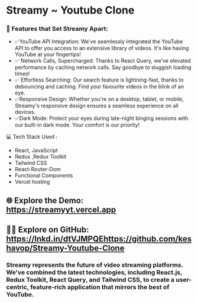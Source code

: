 # Streamy ~ Youtube Clone

### 🌟 Features that Set Streamy Apart:
- ✅YouTube API Integration: We've seamlessly integrated the YouTube API to offer you access to an extensive library of videos. It's like having YouTube at your fingertips!
- ✅ Network Calls, Supercharged: Thanks to React Query, we've elevated performance by caching network calls. Say goodbye to sluggish loading times!
- ✅ Effortless Searching: Our search feature is lightning-fast, thanks to debouncing and caching. Find your favourite videos in the blink of an eye.
- ✅Responsive Design: Whether you're on a desktop, tablet, or mobile, Streamy's responsive design ensures a seamless experience on all devices.
- ✅Dark Mode: Protect your eyes during late-night binging sessions with our built-in dark mode. Your comfort is our priority!

💻 Tech Stack Used :
- React, JavaScript
- Redux ,Redux Toolkit
- Tailwind CSS
- React-Router-Dom
- Functional Components
- Vercel hosting


## 🌐 Explore the Demo: https://streamyyt.vercel.app
## 🧑‍💻 Explore on GitHub: https://lnkd.in/dtVJMPQEhttps://github.com/keshavop/Streamy-Youtube-Clone
### Streamy represents the future of video streaming platforms. We've combined the latest technologies, including React.js, Redux Toolkit, React Query, and Tailwind CSS, to create a user-centric, feature-rich application that mirrors the best of YouTube.
